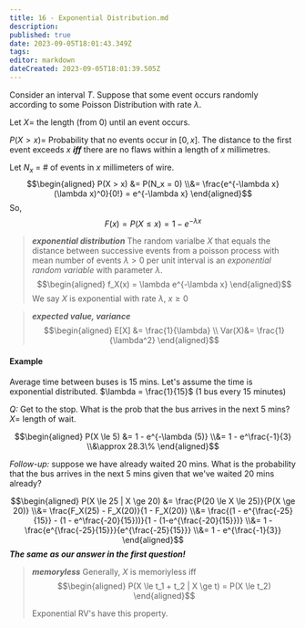 ```yaml
---
title: 16 - Exponential Distribution.md
description: 
published: true
date: 2023-09-05T18:01:43.349Z
tags: 
editor: markdown
dateCreated: 2023-09-05T18:01:39.505Z
---
```


Consider an interval $T$. Suppose that some event occurs randomly according to some Poisson Distribution with rate $\lambda$.

Let $X =$ the length (from 0) until an event occurs.

$P(X > x) =$ Probability that no events occur in $[0, x]$. The distance to the first event exceeds $x$ ***iff*** there are no flaws within a length of $x$ millimetres.

Let $N_x$ = \# of events in $x$ millimeters of wire.
$$\begin{aligned}
    P(X > x) &= P(N_x = 0)
    \\&=
        \frac{e^{-\lambda x} (\lambda x)^0}{0!} = e^{-\lambda x}
\end{aligned}$$
So,
$$F(x) = P(X \le x) = 1 - e^{-\lambda x}$$

> ***exponential distribution***
> The random varialbe $X$ that equals the distance between successive events from a poisson process with mean number of events $\lambda > 0$ per unit interval is an *exponential random variable* with parameter $\lambda$.
> $$\begin{aligned}
>     f_X(x) = \lambda e^{-\lambda x}
> \end{aligned}$$
> We say $X$ is exponential with rate $\lambda$, $x \ge 0$

> ***expected value, variance***
> $$\begin{aligned}
>     E[X] &= \frac{1}{\lambda} \\
>     Var(X)&= \frac{1}{\lambda^2}
> \end{aligned}$$

#### Example
Average time between buses is 15 mins. Let's assume the time is exponential distributed. $\lambda = \frac{1}{15}$ (1 bus every 15 minutes)

*Q:* Get to the stop. What is the prob that the bus arrives in the next 5 mins? $X =$ length of wait.

$$\begin{aligned}
    P(X \le 5)
    &=
        1 - e^{-\lambda (5)}
    \\&=
        1 - e^\frac{-1}{3}
    \\&\approx
        28.3\%
\end{aligned}$$

*Follow-up:* suppose we have already waited 20 mins. What is the probability that the bus arrives in the next 5 mins given that we've waited 20 mins already?

$$\begin{aligned}
    P(X \le 25 | X \ge 20)
    &=
        \frac{P(20 \le X \le 25)}{P(X \ge 20)}
    \\&=
        \frac{F_X(25) - F_X(20)}{1 - F_X(20)}
    \\&=
        \frac{(1 - e^{\frac{-25}{15}} - (1 - e^\frac{-20}{15}))}{1 - (1-e^{\frac{-20}{15}})}
    \\&=
        1 - \frac{e^{\frac{-25}{15}}}{e^{\frac{-25}{15}}}
    \\&=
        1 - e^{\frac{-1}{3}}
\end{aligned}$$
***The same as our answer in the first question!***

> ***memoryless***
> Generally, $X$ is memoriyless iff
> $$\begin{aligned}
>     P(X \le t_1 + t_2 | X \ge t) = P(X \le t_2)
> \end{aligned}$$
> 
> Exponential RV's have this property.






